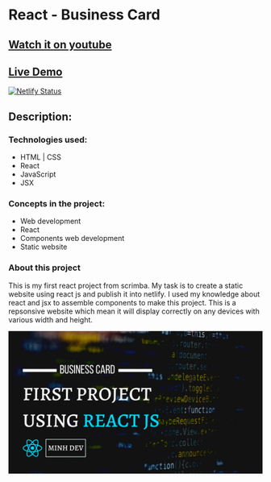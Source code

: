 # React - Business Card
## [Watch it on youtube](https://youtu.be/J89r0CkgWIY)
## [Live Demo](https://mybusinesscard-react.netlify.app/)
[![Netlify Status](https://api.netlify.com/api/v1/badges/11b3cd00-91a2-4c23-a560-6870a0d49bce/deploy-status)](https://app.netlify.com/sites/mybusinesscard-react/deploys)



## **Description:**

### Technologies used:

- HTML | CSS
- React 
- JavaScript
- JSX

### Concepts in the project:

- Web development
- React
- Components web development
- Static website

### About this project

This is my first react project from scrimba. My task is to create a static website using react js and publish it into netlify. I used my knowledge about react and jsx to assemble components to make this project. This is a repsonsive website which mean it will display correctly on any devices with various width and height.

![preview img](/preview.png)
